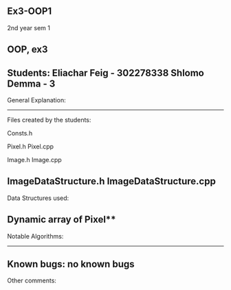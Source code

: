 ## Ex3-OOP1
2nd year sem 1

OOP, ex3
-----------------------------
Students:
Eliachar Feig - 302278338
Shlomo Demma - 3
-----------------------------
General Explanation:

-----------------------------
Files created by the students:

Consts.h

Pixel.h
Pixel.cpp

Image.h
Image.cpp

ImageDataStructure.h
ImageDataStructure.cpp
-----------------------------
Data Structures used:

Dynamic array of Pixel**
-----------------------------
Notable Algorithms:

-----------------------------
Known bugs:
no known bugs
-----------------------------
Other comments:
